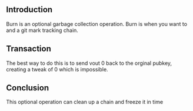 ## Introduction

Burn is an optional garbage collection operation.  Burn is when you want to and a git mark tracking chain.

## Transaction

The best way to do this is to send vout 0 back to the orginal pubkey, creating a tweak of 0 which is impossible.

## Conclusion

This optional operation can clean up a chain and freeze it in time
